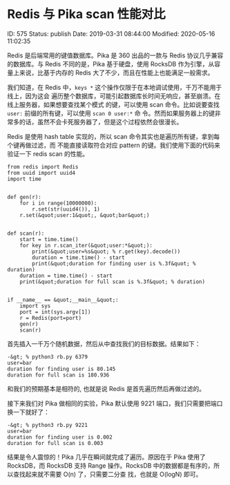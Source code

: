 # Redis 与 Pika scan 性能对比


ID: 575
Status: publish
Date: 2019-03-31 08:44:00
Modified: 2020-05-16 11:02:35



Redis 是后端常用的键值数据库。Pika 是 360 出品的一款与 Redis 协议几乎兼容的数据库。与
Redis 不同的是，Pika 基于硬盘，使用 RocksDB 作为引擎，从容量上来说，比基于内存的 Redis
大了不少，而且在性能上也能满足一般需求。

我们知道，在 Redis 中，`keys *` 这个操作仅限于在本地调试使用，千万不能用于线上，因为这会
遍历整个数据库，可能引起数据库长时间无响应，甚至崩溃。在线上服务器，如果想要查找某个模式
的键，可以使用 scan 命令。比如说要查找 `user:` 前缀的所有键，可以使用 `scan 0 user:*` 命
令。然而如果服务器上的键非常多的话，虽然不会卡死服务器了，但是这个过程依然会很漫长。

Redis 是使用 hash table 实现的，所以 scan 命令其实也是遍历所有键，拿到每个键再做过滤，而
不能直接读取符合对应 pattern 的键。我们使用下面的代码来验证一下 redis scan 的性能。

```
from redis import Redis
from uuid import uuid4
import time


def gen(r):
    for i in range(10000000):
        r.set(str(uuid4()), 1)
    r.set(&quot;user:1&quot;, &quot;bar&quot;)


def scan(r):
    start = time.time()
    for key in r.scan_iter(&quot;user:*&quot;):
        print(&quot;user=%s&quot; % r.get(key).decode())
        duration = time.time() - start
        print(&quot;duration for finding user is %.3f&quot; % duration)
    duration = time.time() - start
    print(&quot;duration for full scan is %.3f&quot; % duration)


if __name__ == &quot;__main__&quot;:
    import sys
    port = int(sys.argv[1])
    r = Redis(port=port)
    gen(r)
    scan(r)
```

首先插入一千万个随机数据，然后从中查找我们的目标数据。结果如下：

```
-&gt; % python3 rb.py 6379
user=bar
duration for finding user is 80.145
duration for full scan is 180.936
```

和我们的预期基本是相符的, 也就是说 Redis 是首先遍历然后再做过滤的。

接下来我们对 Pika 做相同的实验，Pika 默认使用 9221 端口，我们只需要把端口换一下就好了：


```
-&gt; % python3 rb.py 9221
user=bar
duration for finding user is 0.002
duration for full scan is 0.003
```

结果是令人震惊的！Pika 几乎在瞬间就完成了遍历。原因在于 Pika 使用了 RocksDB，而 RocksDB
支持 Range 操作。RocksDB 中的数据都是有序的，所以查找起来就不需要 O(n) 了，只需要二分查
找，也就是 O(logN) 即可。
